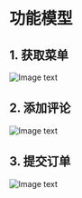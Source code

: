 # 功能模型
## 1. 获取菜单
![Image text](https://gitee.com/Johnsonleeeee/image/raw/master/dish.png)

## 2. 添加评论
![Image text](https://gitee.com/Johnsonleeeee/image/raw/master/comment.png)

## 3. 提交订单
![Image text](https://gitee.com/Johnsonleeeee/image/raw/master/order.png)
